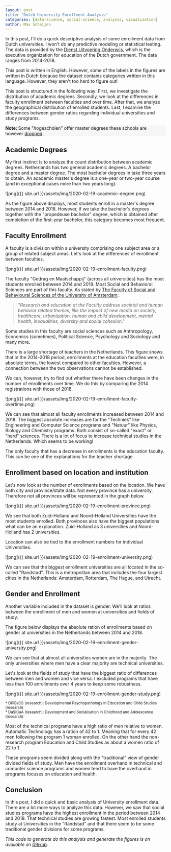 ```yaml
---
layout: post
title: "Dutch University Enrollment Analysis"
categories: [data-science, social-science, analysis, visualization]
author: Max Scheijen
---
```



In this post, I'll do a quick descriptive analysis of some enrollment data from Dutch universities. I won't do any predictive modeling or statistical testing. The data is provided by the <a href="https://duo.nl/open_onderwijsdata/databestanden/ho/ingeschreven/wo-ingeschr/ingeschrevenen-wo1.jsp" target="_blank">Dienst Uitvoering Onderwijs</a>, which is the executive organization for education of the Dutch government. The data ranges from 2014-2018. 

This post is written in English. However, some of the labels in the figures are written in Dutch because the dataset contains categories written in this language. However, they aren't too hard to figure out!

This post is structured in the following way: First, we investigate the distribution of academic degrees. Secondly, we look at the differences in faculty enrollment between faculties and over time. After that, we analyze the geographical distribution of enrolled students. Last, I examine the differences between gender ratios regarding individual universities and study programs.

<div class="alert" style="background-color: #f6f6f6">
    <strong>Note: </strong> Some "hogescholen" offer master degrees these schools are however <u>dropped</u>.
</div>

## Academic Degrees
My first instinct is to analyze the count distribution between academic degrees. Netherlands has two general academic degrees. A bachelor degree and a master degree. The most bachelor degrees in take three years to obtain. An academic master's degree is a one-year or two-year course (and in exceptional cases more than two years long).

![png]({{ site.url }}/assets/img/2020-02-19-academic-degree.png)

As the figure above displays, most students enroll in a master's degree between 2014 and 2018.  However, if we take the bachelor's degrees together with the "propedeuse bachelor" degree, which is obtained after completion of the first-year bachelor, this category becomes most frequent.

## Faculty Enrollment
A faculty is a division within a university comprising one subject area or a group of related subject areas. Let's look at the differences of enrollment between faculties.

![png]({{ site.url }}/assets/img/2020-02-19-enrollment-faculty.png)

The faculty "Gedrag en Maatschappij" (across all universities) has the most students enrolled between 2014 and 2018. Most Social and Behavioral Sciences are part of this faculty. As stated by <a href="https://www.uva.nl/en/about-the-uva/organisation/faculties/faculty-of-social-and-behavioural-sciences/organisation-and-contact/organisation.html" target="_blank">The Faculty of Social and Behavioural Sciences of the University of Amsterdam</a>: 

>"_Research and education at the Faculty address societal and human behavior related themes, like the impact of new media on society, healthcare, urbanization, human and child development, mental health, inequalities, diversity and social cohesion_."

Some studies in this faculty are social sciences such as 
Anthropology, Economics (sometimes), Political Science, Psychology and Sociology and many more.

There is a large shortage of teachers in the Netherlands. This figure shows that in the 2014-2018 period, enrollments at the education faculties were, in absolute terms, the lowest compared to other faculties. However, a connection between the two observations cannot be established.

We can, however, try to find out whether there have been changes in the number of enrollments over time. We do this by comparing the 2014 registrations with those of 2018. 

![png]({{ site.url }}/assets/img/2020-02-19-enrollment-faculty-overtime.png)

We can see that almost all faculty enrollments increased between 2014 and 2018. The biggest absolute increases are for the "Techniek" like Engineering and Computer Science programs and "Natuur" like Physics, Biology and Chemistry programs. Both consist of so-called "exact" or "hard" sciences. There is a lot of focus to increase technical studies in the Netherlands. Which seems to be working! 

The only faculty that has a decrease in enrollments is the education faculty. This can be one of the explanations for the teacher shortage.

## Enrollment based on location and institution
Let's now look at the number of enrollments based on the location. We have both city and province/state data. Not every province has a university. Therefore not all provinces will be represented in the graph below. 

![png]({{ site.url }}/assets/img/2020-02-19-enrollment-province.png)

We see that both Zuid-Holland and Noord-Holland Universities have the most students enrolled. Both provinces also have the biggest populations what can be an explanation. Zuid-Holland as 3 universities and Noord-Holland has 2 universities. 

Location can also be tied to the enrollment numbers for individual Universities. 

![png]({{ site.url }}/assets/img/2020-02-19-enrollment-university.png)

We can see that the biggest enrollment universities are all located in the so-called "Randstad". This is a metropolitan area that includes the four largest cities in the Netherlands: Amsterdam, Rotterdam, The Hague, and Utrecht.

## Gender and Enrollment
Another variable included in the dataset is gender. We'll look at ratios between the enrollment of men and women at universities and fields of study.

The figure below displays the absolute ration of enrollments based on gender at universities in the Netherlands between 2014 and 2018. 

![png]({{ site.url }}/assets/img/2020-02-19-enrollment-gender-university.png)

We can see that at almost all universities women are in the majority. The only universities where men have a clear majority are technical universities.

Let's look at the fields of study that have the biggest ratio of differences between men and women and vice versa. I excluded programs that have less than 100 enrollments over 4 years to keep some robustness. 

![png]({{ site.url }}/assets/img/2020-02-19-enrollment-gender-study.png)

<sup>* DPiEaCS (research): Developmental Psychopathology in Education and Child Studies (research)</sup><br>
<sup>* DaSiCaA (research): Development and Socialisation in Childhood and Adolescence (research)</sup>

Most of the technical programs have a high ratio of men relative to women.  Automatic Technology has a ration of 42 to 1. Meaning that for every 42 men following the program 1 woman enrolled. On the other hand the non-research program Education and Child Studies as about a women ratio of 22 to 1. 

These programs seem divided along with the "traditional"  view of gender divided fields of study. Men have the enrollment overhand in technical and computer science programs and women tend to have the overhand in programs focuses on education and health. 

## Conclusion
In this post, I did a quick and basic analysis of University enrollment data. There are a lot more ways to analyze this data.  However, we saw that social studies programs have the highest enrollment in the period between 2014 and 2018.  That technical studies are growing fastest. Most enrolled students study at Universities in the "Randstad" and that there seem to be some traditional gender divisions for some programs.  

<i>This code to generate do this analysis and generate the figures is on available on <a href="https://github.com/maxscheijen/blog-post-code/tree/master/dutch-university-enrollment-analysis" target="_blank">GitHub</a>.</i>
